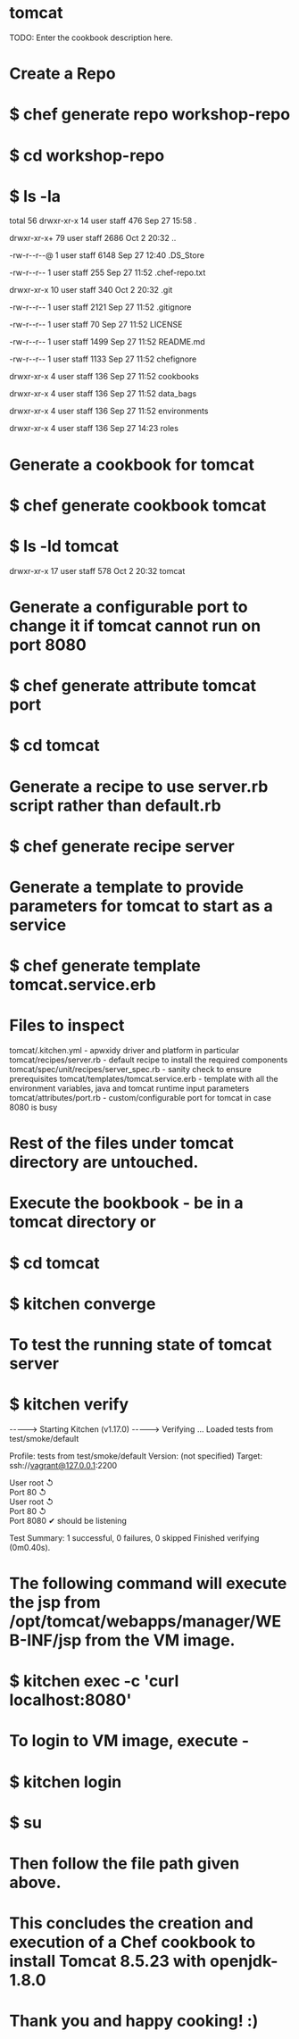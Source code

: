 # tomcat

TODO: Enter the cookbook description here.

# Create a Repo

# $ chef generate repo workshop-repo

# $ cd workshop-repo

# $ ls -la

total 56
drwxr-xr-x  14 user  staff   476 Sep 27 15:58 .

drwxr-xr-x+ 79 user  staff  2686 Oct  2 20:32 ..

-rw-r--r--@  1 user  staff  6148 Sep 27 12:40 .DS_Store

-rw-r--r--   1 user  staff   255 Sep 27 11:52 .chef-repo.txt

drwxr-xr-x  10 user  staff   340 Oct  2 20:32 .git

-rw-r--r--   1 user  staff  2121 Sep 27 11:52 .gitignore

-rw-r--r--   1 user  staff    70 Sep 27 11:52 LICENSE

-rw-r--r--   1 user  staff  1499 Sep 27 11:52 README.md

-rw-r--r--   1 user  staff  1133 Sep 27 11:52 chefignore

drwxr-xr-x   4 user  staff   136 Sep 27 11:52 cookbooks

drwxr-xr-x   4 user  staff   136 Sep 27 11:52 data_bags

drwxr-xr-x   4 user  staff   136 Sep 27 11:52 environments

drwxr-xr-x   4 user  staff   136 Sep 27 14:23 roles

# Generate a cookbook for tomcat

# $ chef generate cookbook tomcat

# $ ls -ld tomcat 

drwxr-xr-x  17 user  staff   578 Oct  2 20:32 tomcat

# Generate a configurable port to change it if tomcat cannot run on port 8080

# $ chef generate attribute tomcat port

# $ cd tomcat

# Generate a recipe to use server.rb script rather than default.rb

# $ chef generate recipe server

# Generate a template to provide parameters for tomcat to start as a service

# $ chef generate template tomcat.service.erb

# Files to inspect

tomcat/.kitchen.yml - apwxidy driver and platform in particular
tomcat/recipes/server.rb - default recipe to install the required components
tomcat/spec/unit/recipes/server_spec.rb - sanity check to ensure prerequisites
tomcat/templates/tomcat.service.erb - template with all the environment variables, java and tomcat runtime input parameters
tomcat/attributes/port.rb - custom/configurable port for tomcat in case 8080 is busy

# Rest of the files under tomcat directory are untouched.

# Execute the bookbook - be in a tomcat directory or

# $ cd tomcat

# $ kitchen converge

# To test the running state of tomcat server

# $ kitchen verify

-----> Starting Kitchen (v1.17.0)
-----> Verifying <default-centos-73>...
       Loaded tests from test/smoke/default 

Profile: tests from test/smoke/default
Version: (not specified)
Target:  ssh://vagrant@127.0.0.1:2200

User root
   ↺  
Port 80
   ↺  
User root
   ↺  
Port 80
   ↺  
Port 8080
   ✔  should be listening

Test Summary: 1 successful, 0 failures, 0 skipped
     Finished verifying <default-centos-73> (0m0.40s).

# The following command will execute the jsp from /opt/tomcat/webapps/manager/WEB-INF/jsp from the VM image.

# $ kitchen exec -c 'curl localhost:8080'

# To login to VM image, execute -

# $ kitchen login

# $ su <super user passwd is vagrant>

# Then follow the file path given above.

# This concludes the creation and execution of a Chef cookbook to install Tomcat 8.5.23 with openjdk-1.8.0

# Thank you and happy cooking! :)
